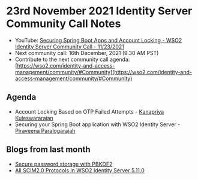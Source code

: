 # 23rd November 2021 Identity Server Community Call Notes

-   YouTube: [Securing Spring Boot Apps and Account Locking - WSO2 Identity Server Community Call - 11/23/2021](https://www.youtube.com/watch?v=hlN0W3yCAfM)
-   Next community call: 16th December, 2021 (9.30 AM PST)
-   Contribute to the next community call agenda: [https://wso2.com/identity-and-access-management/community/#Community](https://wso2.com/identity-and-access-management/community/#Community)

## Agenda

-   Account Locking Based on OTP Failed Attempts - [Kanapriya Kuleswararajan](https://github.com/Kanapriya)
-   Securing your Spring Boot application with WSO2 Identity Server - [Piraveena Paralogarajah](https://github.com/piraveena)

 ## Blogs from last month

* [Secure password storage with PBKDF2](https://dewni-matheesha.medium.com/secure-password-storage-with-pbkdf2-33c6d51a3bb2)
* [All SCIM2.0 Protocols in WSO2 Identity Server 5.11.0](https://medium.com/@bsakalanka9/all-scim2-0-protocols-in-wso2-identity-server-5-11-0-af73bcd86b59)
